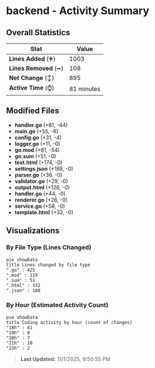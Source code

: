 # backend - Activity Summary 

## Overall Statistics

| Stat                   | Value                                                             |
| ---------------------- | ----------------------------------------------------------------- |
| **Lines Added** (➕)   | 1003                                          |
| **Lines Removed** (➖) | 108                                        |
| **Net Change** (↕)    | 895                |
| **Active Time** (⌚)   | 81 minutes |


## Modified Files
- **handler.go** (+81, -44)
- **main.go** (+55, -6)
- **config.go** (+31, -4)
- **logger.go** (+11, -0)
- **go.mod** (+61, -54)
- **go.sum** (+51, -0)
- **test.html** (+174, -0)
- **settings.json** (+188, -0)
- **parser.go** (+36, -0)
- **validator.go** (+29, -0)
- **output.html** (+126, -0)
- **handler.go** (+44, -0)
- **renderer.go** (+26, -0)
- **service.go** (+58, -0)
- **template.html** (+32, -0)

## Visualizations

### By File Type (Lines Changed)

```mermaid
pie showData
title Lines changed by file type
".go" : 425
".mod" : 115
".sum" : 51
".html" : 332
".json" : 188
```

### By Hour (Estimated Activity Count)

```mermaid
pie showData
title Coding activity by hour (count of changes)
"18h" : 41
"19h" : 8
"20h" : 7
"21h" : 10
"23h" : 2
```


> **Last Updated:** 11/1/2025, 9:50:55 PM